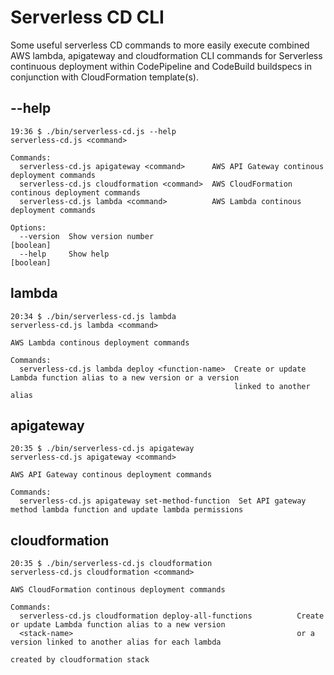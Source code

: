 # Serverless CD CLI

Some useful serverless CD commands to more easily execute combined AWS lambda, apigateway and cloudformation CLI commands for Serverless continuous deployment within CodePipeline and CodeBuild buildspecs in conjunction with CloudFormation template(s).

## --help
```
19:36 $ ./bin/serverless-cd.js --help
serverless-cd.js <command>

Commands:
  serverless-cd.js apigateway <command>      AWS API Gateway continous deployment commands
  serverless-cd.js cloudformation <command>  AWS CloudFormation continous deployment commands
  serverless-cd.js lambda <command>          AWS Lambda continous deployment commands

Options:
  --version  Show version number                                                                               [boolean]
  --help     Show help                                                                                         [boolean]
```

## lambda
```
20:34 $ ./bin/serverless-cd.js lambda
serverless-cd.js lambda <command>

AWS Lambda continous deployment commands

Commands:
  serverless-cd.js lambda deploy <function-name>  Create or update Lambda function alias to a new version or a version
                                                  linked to another alias
```

## apigateway
```
20:35 $ ./bin/serverless-cd.js apigateway
serverless-cd.js apigateway <command>

AWS API Gateway continous deployment commands

Commands:
  serverless-cd.js apigateway set-method-function  Set API gateway method lambda function and update lambda permissions
```

## cloudformation
```
20:35 $ ./bin/serverless-cd.js cloudformation
serverless-cd.js cloudformation <command>

AWS CloudFormation continous deployment commands

Commands:
  serverless-cd.js cloudformation deploy-all-functions          Create or update Lambda function alias to a new version
  <stack-name>                                                  or a version linked to another alias for each lambda
                                                                created by cloudformation stack
```
